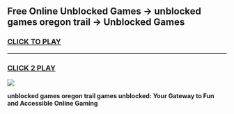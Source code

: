 
## Free Online Unblocked Games → unblocked games oregon trail → Unblocked Games
<h3>
<a href="https://premium.freeplayer.one?title=unblocked_games_oregon_trail&ref=21F">CLICK TO PLAY</a></h3>
<hr>

<h3>
<a href="https://premium.freeplayer.one?title=unblocked_games_oregon_trail&ref=21F">CLICK 2 PLAY</a>
  
</h3>

<a href="https://premium.freeplayer.one?title=unblocked_games_oregon_trail&ref=21F/"><img src="https://clearcache.store/games.png"></a>


**unblocked games oregon trail games unblocked: Your Gateway to Fun and Accessible Online Gaming**
